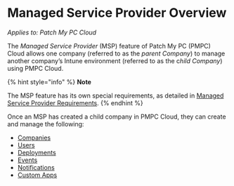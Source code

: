 # Managed Service Provider Overview

_Applies to: Patch My PC Cloud_

The _Managed Service Provider_ (MSP) feature of Patch My PC (PMPC) Cloud allows one company (referred to as the _parent Company_) to manage another company’s Intune environment (referred to as the &#x63;_&#x68;ild Company_) using PMPC Cloud.

{% hint style="info" %}
**Note**

The MSP feature has its own special requirements, as detailed in [Managed Service Provider Requirements](managed-service-provider-requirements.md).
{% endhint %}

Once an MSP has created a child company in PMPC Cloud, they can create and manage the following:

* [Companies](managed-service-provider-administration/manage-msp-companies/)
* [Users](managed-service-provider-administration/manage-msp-users.md)
* [Deployments](managed-service-provider-administration/manage-msp-deployments.md)
* [Events](managed-service-provider-administration/manage-msp-events.md)
* [Notifications](managed-service-provider-administration/manage-msp-notifications.md)
* [Custom Apps](msp-custom-apps/)

